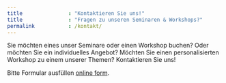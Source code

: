 ```yaml
---
title               : "Kontaktieren Sie uns!"
title               : "Fragen zu unseren Seminaren & Workshops?"
permalink           : /kontakt/
---
```

Sie möchten eines unser Seminare oder einen Workshop buchen? Oder möchten Sie ein individuelles Angebot? Möchten Sie einen personalisierten Workshop zu einem unserer Themen? Kontaktieren Sie uns!
<!--more-->

<div id="wufoo-qx9bu541n1o0kg">
Bitte Formular ausfüllen <a href="https://phlowmedia.wufoo.eu/forms/qx9bu541n1o0kg">online form</a>.
</div>
<script type="text/javascript">var qx9bu541n1o0kg;(function(d, t) {
var s = d.createElement(t), options = {
'userName':'phlowmedia',
'formHash':'qx9bu541n1o0kg',
'autoResize':true,
'height':'792',
'async':true,
'host':'wufoo.eu',
'header':'show',
'ssl':true};
s.src = ('https:' == d.location.protocol ? 'https://' : 'http://') + 'www.wufoo.eu/scripts/embed/form.js';
s.onload = s.onreadystatechange = function() {
var rs = this.readyState; if (rs) if (rs != 'complete') if (rs != 'loaded') return;
try { qx9bu541n1o0kg = new WufooForm();qx9bu541n1o0kg.initialize(options);qx9bu541n1o0kg.display(); } catch (e) {}};
var scr = d.getElementsByTagName(t)[0], par = scr.parentNode; par.insertBefore(s, scr);
})(document, 'script');</script>
